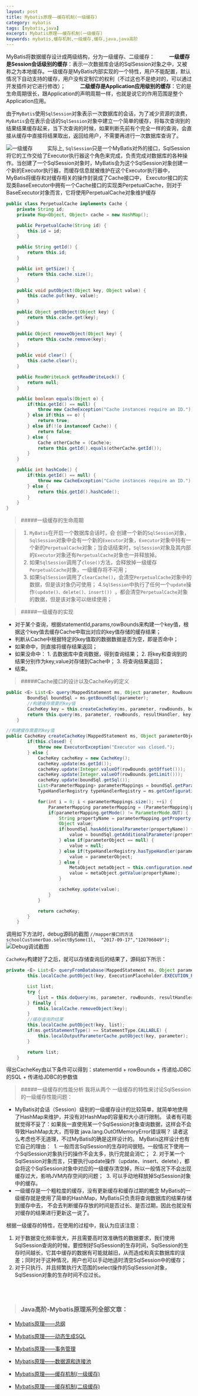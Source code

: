 ```yaml
---
layout: post
title: Mybatis原理——缓存机制(一级缓存)
category: mybatis
tags: [mybatis,java]
excerpt: Mybatis原理——缓存机制(一级缓存)
keywords: mybatis,缓存机制,一级缓存,缓存,java,java高阶
---
```



MyBatis将数据缓存设计成两级结构，分为一级缓存、二级缓存：
           **一级缓存是Session会话级别的缓存**：表示一次数据库会话的SqlSession对象之中，又被称之为本地缓存。一级缓存是MyBatis内部实现的一个特性，用户不能配置，默认情况下自动支持的缓存，用户没有定制它的权利（不过这也不是绝对的，可以通过开发插件对它进行修改）；
           **二级缓存是Application应用级别的缓存**：它的是生命周期很长，跟Application的声明周期一样，也就是说它的作用范围是整个Application应用。

由于`MyBatis`使用`SqlSession`对象表示一次数据库的会话，为了减少资源的浪费，`MyBatis`会在表示会话的`SqlSession`对象中建立一个简单的缓存，将每次查询到的结果结果缓存起来，当下次查询的时候，如果判断先前有个完全一样的查询，会直接从缓存中直接将结果取出，返回给用户，不需要再进行一次数据库查询了。

![一级缓存](http://upload-images.jianshu.io/upload_images/2710833-3b5f7e1150fad8b1.png?imageMogr2/auto-orient/strip%7CimageView2/2/w/1240)
           实际上, `SqlSession`只是一个MyBatis对外的接口，SqlSession将它的工作交给了Executor执行器这个角色来完成，负责完成对数据库的各种操作。当创建了一个SqlSession对象时，MyBatis会为这个SqlSession对象创建一个新的Executor执行器，而缓存信息就被维护在这个Executor执行器中，MyBatis将缓存和对缓存相关的操作封装成了Cache接口中，
Executor接口的实现类BaseExecutor中拥有一个Cache接口的实现类PerpetualCache，则对于BaseExecutor对象而言，它将使用PerpetualCache对象维护缓存



```java
public class PerpetualCache implements Cache {
    private String id;
    private Map<Object, Object> cache = new HashMap();

    public PerpetualCache(String id) {
        this.id = id;
    }

    public String getId() {
        return this.id;
    }

    public int getSize() {
        return this.cache.size();
    }

    public void putObject(Object key, Object value) {
        this.cache.put(key, value);
    }

    public Object getObject(Object key) {
        return this.cache.get(key);
    }

    public Object removeObject(Object key) {
        return this.cache.remove(key);
    }

    public void clear() {
        this.cache.clear();
    }

    public ReadWriteLock getReadWriteLock() {
        return null;
    }

    public boolean equals(Object o) {
        if(this.getId() == null) {
            throw new CacheException("Cache instances require an ID.");
        } else if(this == o) {
            return true;
        } else if(!(o instanceof Cache)) {
            return false;
        } else {
            Cache otherCache = (Cache)o;
            return this.getId().equals(otherCache.getId());
        }
    }

    public int hashCode() {
        if(this.getId() == null) {
            throw new CacheException("Cache instances require an ID.");
        } else {
            return this.getId().hashCode();
        }
    }
}
```

> #####一级缓存的生命周期

> 1. `MyBatis`在开启一个数据库会话时，会 创建一个新的`SqlSession`对象，`SqlSession`对象中会有一个新的`Executor`对象，`Executor`对象中持有一个新的`PerpetualCache`对象；当会话结束时，`SqlSession`对象及其内部的`Executor`对象还有`PerpetualCache`对象也一并释放掉。
> 2. 如果`SqlSession`调用了`close()`方法，会释放掉一级缓存`PerpetualCache`对象，一级缓存将不可用；
> 3. 如果`SqlSession`调用了`clearCache()`，会清空`PerpetualCache`对象中的数据，但是该对象仍可使用；
> 4.`SqlSession`中执行了任何一个`update`操作`(update()、delete()、insert()) `，都会清空`PerpetualCache`对象的数据，但是该对象可以继续使用；

> #####一级缓存的实现
* 对于某个查询，根据statementId,params,rowBounds来构建一个key值，根据这个key值去缓存Cache中取出对应的key值存储的缓存结果；
* 判断从Cache中根据特定的key值取的数据数据是否为空，即是否命中；
* 如果命中，则直接将缓存结果返回；
* 如果没命中：
        1.  去数据库中查询数据，得到查询结果；
        2.  将key和查询到的结果分别作为key,value对存储到Cache中；
        3. 将查询结果返回；
*  结束。


> #####Cache接口的设计以及CacheKey的定义


```java
public <E> List<E> query(MappedStatement ms, Object parameter, RowBounds rowBounds, ResultHandler resultHandler) throws SQLException {
        BoundSql boundSql = ms.getBoundSql(parameter);
        //构建缓存需要的key值
        CacheKey key = this.createCacheKey(ms, parameter, rowBounds, boundSql);
        return this.query(ms, parameter, rowBounds, resultHandler, key, boundSql);
    }

//构建缓存需要的key值
public CacheKey createCacheKey(MappedStatement ms, Object parameterObject, RowBounds rowBounds, BoundSql boundSql) {
        if(this.closed) {
            throw new ExecutorException("Executor was closed.");
        } else {
            CacheKey cacheKey = new CacheKey();
            cacheKey.update(ms.getId());
            cacheKey.update(Integer.valueOf(rowBounds.getOffset()));
            cacheKey.update(Integer.valueOf(rowBounds.getLimit()));
            cacheKey.update(boundSql.getSql());
            List<ParameterMapping> parameterMappings = boundSql.getParameterMappings();
            TypeHandlerRegistry typeHandlerRegistry = ms.getConfiguration().getTypeHandlerRegistry();

            for(int i = 0; i < parameterMappings.size(); ++i) {
                ParameterMapping parameterMapping = (ParameterMapping)parameterMappings.get(i);
                if(parameterMapping.getMode() != ParameterMode.OUT) {
                    String propertyName = parameterMapping.getProperty();
                    Object value;
                    if(boundSql.hasAdditionalParameter(propertyName)) {
                        value = boundSql.getAdditionalParameter(propertyName);
                    } else if(parameterObject == null) {
                        value = null;
                    } else if(typeHandlerRegistry.hasTypeHandler(parameterObject.getClass())) {
                        value = parameterObject;
                    } else {
                        MetaObject metaObject = this.configuration.newMetaObject(parameterObject);
                        value = metaObject.getValue(propertyName);
                    }

                    cacheKey.update(value);
                }
            }

            return cacheKey;
        }
    }
```
调用如下方法时，debug源码的截图
`//mapper接口的方法
schoolCustomerDao.selectBySome(1l,  "2017-09-17","120706049");`
![Debug调试截图](http://upload-images.jianshu.io/upload_images/2710833-7727c2f082744d90.png?imageMogr2/auto-orient/strip%7CimageView2/2/w/1240)


`CacheKey`构建好了之后，就可以存储查询后的结果了，源码如下所示：
```java
private <E> List<E> queryFromDatabase(MappedStatement ms, Object parameter, RowBounds rowBounds, ResultHandler resultHandler, CacheKey key, BoundSql boundSql) throws SQLException {
        this.localCache.putObject(key, ExecutionPlaceholder.EXECUTION_PLACEHOLDER);

        List list;
        try {
            list = this.doQuery(ms, parameter, rowBounds, resultHandler, boundSql);
        } finally {
            this.localCache.removeObject(key);
        }
        //缓存查询的结果
        this.localCache.putObject(key, list);
        if(ms.getStatementType() == StatementType.CALLABLE) {
            this.localOutputParameterCache.putObject(key, parameter);
        }

        return list;
    }

```
得出CacheKey由以下条件可以得到：statementId  + rowBounds  + 传递给JDBC的SQL  + 传递给JDBC的参数值

> #####一级缓存的性能分析
我将从两个 一级缓存的特性来讨论SqlSession的一级缓存性能问题：
*  MyBatis对会话（Session）级别的一级缓存设计的比较简单，就简单地使用了HashMap来维护，并没有对HashMap的容量和大小进行限制。
读者有可能就觉得不妥了：如果我一直使用某一个SqlSession对象查询数据，这样会不会导致HashMap太大，而导致 java.lang.OutOfMemoryError错误啊？ 读者这么考虑也不无道理，不过MyBatis的确是这样设计的。
MyBatis这样设计也有它自己的理由：
 1.  一般而言SqlSession的生存时间很短。一般情况下使用一个SqlSession对象执行的操作不会太多，执行完就会消亡；
 2.  对于某一个SqlSession对象而言，只要执行update操作（update、insert、delete），都会将这个SqlSession对象中对应的一级缓存清空掉，所以一般情况下不会出现缓存过大，影响JVM内存空间的问题；
 3.  可以手动地释放掉SqlSession对象中的缓存。
*   一级缓存是一个粗粒度的缓存，没有更新缓存和缓存过期的概念
      MyBatis的一级缓存就是使用了简单的HashMap，MyBatis只负责将查询数据库的结果存储到缓存中去， 不会去判断缓存存放的时间是否过长、是否过期，因此也就没有对缓存的结果进行更新这一说了。

根据一级缓存的特性，在使用的过程中，我认为应该注意：
1. 对于数据变化频率很大，并且需要高时效准确性的数据要求，我们使用SqlSession查询的时候，要控制好SqlSession的生存时间，SqlSession的生存时间越长，它其中缓存的数据有可能就越旧，从而造成和真实数据库的误差；同时对于这种情况，用户也可以手动地适时清空SqlSession中的缓存；
2. 对于只执行、并且频繁执行大范围的select操作的SqlSession对象，SqlSession对象的生存时间不应过长。

<br/>
<br/>

> ### Java高阶-Mybatis原理系列全部文章：

* [Mybatis原理——总纲](http://www.chinaxieshuai.com/mybatis/2017/09/20/Mybatis原理-总纲.html)

* [Mybatis原理——动态生成SQL](http://www.chinaxieshuai.com/mybatis/2017/09/21/Mybatis原理-动态生成SQL.html)

* [Mybatis原理——事务管理](http://www.chinaxieshuai.com/mybatis/2017/09/22/Mybatis原理-事务管理.html)

* [Mybatis原理——数据源和连接池](http://www.chinaxieshuai.com/mybatis/2017/09/23/Mybatis原理-数据源和连接池.html)

* [Mybatis原理——缓存机制(一级缓存)](http://www.chinaxieshuai.com/mybatis/2017/09/24/Mybatis原理-缓存机制(一级缓存).html)

* [Mybatis原理——缓存机制(二级缓存)](http://www.chinaxieshuai.com/mybatis/2017/09/25/Mybatis原理-缓存机制(二级缓存).html)
